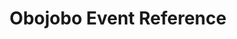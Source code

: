 ---
title: Obojobo Event Reference
redirect_to: "/releases/v6.0.1/developers/events/obojobo_events"
---